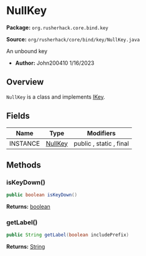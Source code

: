 # NullKey

**Package:** `org.rusherhack.core.bind.key`

**Source:** `org/rusherhack/core/bind/key/NullKey.java`

An unbound key
* **Author:** John200410 1/16/2023



## Overview

`NullKey` is a class and implements [IKey](/core/bind/key/IKey.md).

## Fields

| Name | Type | Modifiers |
|------|------|----------|
| INSTANCE | [NullKey](/core/bind/key/NullKey.md) | public , static , final |


## Methods

### isKeyDown()

```java
public boolean isKeyDown()
```

**Returns:** [boolean](https://docs.oracle.com/en/java/javase/21/docs/api/java.base/java/lang/Boolean.html)

### getLabel()

```java
public String getLabel(boolean includePrefix)
```

**Returns:** [String](https://docs.oracle.com/en/java/javase/21/docs/api/java.base/java/lang/String.html)

